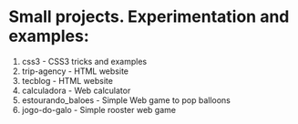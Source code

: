 # Small projects. Experimentation and examples:

1. css3 - CSS3 tricks and examples
2. trip-agency - HTML website
3. tecblog - HTML website
4. calculadora - Web calculator
5. estourando_baloes - Simple Web game to pop balloons
6. jogo-do-galo - Simple rooster web game 
